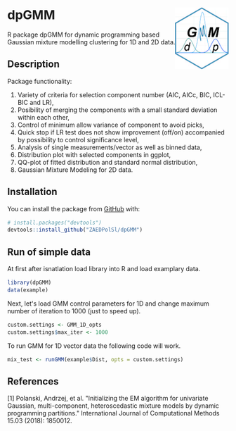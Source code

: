 
# dpGMM <img src='man/logo/logo.jpg' align="right" height="140" />
R package dpGMM for dynamic programming based Gaussian mixture modelling clustering for 1D and 2D data.

## Description
Package functionality:
1) Variety of criteria for selection component number (AIC, AICc, BIC, ICL-BIC and LR),
2) Posibility of merging the components with a small standard deviation within each other,
3) Control of minimum allow variance of component to avoid picks,
4) Quick stop if LR test does not show improvement (off/on) accompanied by possibility to control significance level,
5) Analysis of single measurements/vector as well as binned data,
6) Distribution plot with selected components in ggplot,
7) QQ-plot of fitted distribution and standard normal distribution,
8) Gaussian Mixture Modeling for 2D data.

## Installation
You can install the package from [GitHub](https://github.com/) with:
``` r
# install.packages("devtools")
devtools::install_github("ZAEDPolSl/dpGMM")
```

## Run of simple data
At first after isnatlation load library into R and load examplary data.
``` r
library(dpGMM)
data(example)
```
Next, let's load GMM control parameters for 1D and change maximum number of iteration to 1000 (just to speed up).

``` r
custom.settings <- GMM_1D_opts
custom.settings$max_iter <- 1000
```
To run GMM for 1D vector data the following code will work.
``` r
mix_test <- runGMM(example$Dist, opts = custom.settings)
```

## References
[1] Polanski, Andrzej, et al. "Initializing the EM algorithm for univariate Gaussian, multi-component, heteroscedastic mixture models by dynamic programming partitions." International Journal of Computational Methods 15.03 (2018): 1850012.
